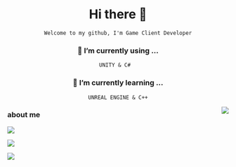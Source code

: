 # <div align ="center"> Hi there 👋</div>

<div align="center">
 
```
Welcome to my github, I'm Game Client Developer
```

</div>


### <div align ="center"> 🔭 I’m currently using ... </div>

<div align="center">
 
```
UNITY & C#  
```

</div>

### <div align ="center"> 🌱 I’m currently learning ... </div>

<div align="center">

```
UNREAL ENGINE & C++
```

</div>

<a href="https://solved.ac/anwl"><img align="right" src="http://mazassumnida.wtf/api/v2/generate_badge?boj=anwl&theme=dark"/></a>

### about me
<p><a href="https://wnstjd0605.tistory.com/"><img src="https://img.shields.io/badge/-Tistory-orange?logo=tistory&logoColor=white"></a></p>
<p><a href="https://www.youtube.com/channel/UCV-caO_GNgfbttuqRYtCJ2A"><img src="https://img.shields.io/badge/-Youtube-white?logo=youtube&logoColor=red"></a></p>
<p><a href="https://ggm.gondr.net/user/profile/187"><img src="https://img.shields.io/badge/-Portfolio-darkgreen?logo=&logoColor=white"></a></p>
<!--
**JUNSUNG06/JUNSUNG06** is a ✨ _special_ ✨ repository because its `README.md` (this file) appears on your GitHub profile.

Here are some ideas to get you started:

- 
- 
- 👯 I’m looking to collaborate on ...
- 🤔 I’m looking for help with ...
- 💬 Ask me about ...
- 📫 How to reach me: ...
- 😄 Pronouns: ...
- ⚡ Fun fact: ...
-->
